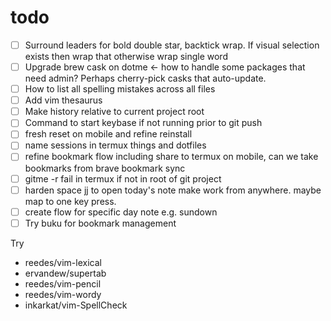 # todo

- [ ] Surround leaders for bold double star, backtick wrap. If visual selection
  exists then wrap that otherwise wrap single word
- [ ] Upgrade brew cask on dotme <- how to handle some packages that need admin?
  Perhaps cherry-pick casks that auto-update.
- [ ] How to list all spelling mistakes across all files
- [ ] Add vim thesaurus
- [ ] Make history relative to current project root
- [ ] Command to start keybase if not running prior to git push
- [ ] fresh reset on mobile and refine reinstall
- [ ] name sessions in termux things and dotfiles
- [ ] refine bookmark flow including share to termux on mobile, can we take
  bookmarks from brave bookmark sync
- [ ] gitme -r fail in termux if not in root of git project
- [ ] harden space jj to open today's note make work from anywhere. maybe map to
  one key press.
- [ ] create flow for specific day note e.g. sundown
- [ ] Try buku for bookmark management

Try

- reedes/vim-lexical
- ervandew/supertab
- reedes/vim-pencil
- reedes/vim-wordy
- inkarkat/vim-SpellCheck
